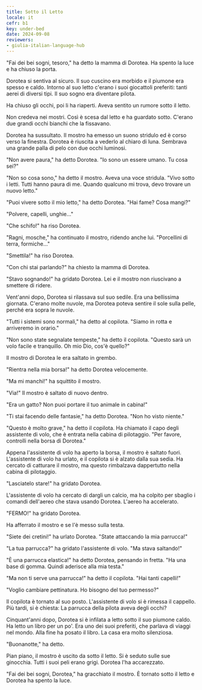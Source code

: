 ```yaml
---
title: Sotto il Letto
locale: it
cefr: b1
key: under-bed
date: 2024-09-08
reviewers:
- giulia-italian-language-hub
---
```


"Fai dei bei sogni, tesoro," ha detto la mamma di Dorotea. Ha spento la luce e ha chiuso la porta.

Dorotea si sentiva al sicuro. Il suo cuscino era morbido e il piumone era spesso e caldo. Intorno al suo letto c'erano i suoi giocattoli preferiti: tanti aerei di diversi tipi. Il suo sogno era diventare pilota.

Ha chiuso gli occhi, poi li ha riaperti. Aveva sentito un rumore sotto il letto.

Non credeva nei mostri. Così è scesa dal letto e ha guardato sotto. C'erano due grandi occhi bianchi che la fissavano.

Dorotea ha sussultato. Il mostro ha emesso un suono stridulo ed è corso verso la finestra. Dorotea è riuscita a vederlo al chiaro di luna. Sembrava una grande palla di pelo con due occhi luminosi.

"Non avere paura," ha detto Dorotea. "Io sono un essere umano. Tu cosa sei?"

"Non so cosa sono," ha detto il mostro. Aveva una voce stridula. "Vivo sotto i letti. Tutti hanno paura di me. Quando qualcuno mi trova, devo trovare un nuovo letto."

"Puoi vivere sotto il mio letto," ha detto Dorotea. "Hai fame? Cosa mangi?"

"Polvere, capelli, unghie..."

"Che schifo!" ha riso Dorotea.

"Ragni, mosche," ha continuato il mostro, ridendo anche lui. "Porcellini di terra, formiche..."

"Smettila!" ha riso Dorotea.

"Con chi stai parlando?" ha chiesto la mamma di Dorotea.

"Stavo sognando!" ha gridato Dorotea. Lei e il mostro non riuscivano a smettere di ridere.

Vent'anni dopo, Dorotea si rilassava sul suo sedile. Era una bellissima giornata. C'erano molte nuvole, ma Dorotea poteva sentire il sole sulla pelle, perché era sopra le nuvole.

"Tutti i sistemi sono normali," ha detto al copilota. "Siamo in rotta e arriveremo in orario."

"Non sono state segnalate tempeste," ha detto il copilota. "Questo sarà un volo facile e tranquillo. Oh mio Dio, cos'è quello?"

Il mostro di Dorotea le era saltato in grembo.

"Rientra nella mia borsa!" ha detto Dorotea velocemente.

"Ma mi manchi!" ha squittito il mostro.

"Via!" Il mostro è saltato di nuovo dentro.

"Era un gatto? Non puoi portare il tuo animale in cabina!"

"Ti stai facendo delle fantasie," ha detto Dorotea. "Non ho visto niente."

"Questo è molto grave," ha detto il copilota. Ha chiamato il capo degli assistente di volo, che è entrata nella cabina di pilotaggio. "Per favore, controlli nella borsa di Dorotea."

Appena l'assistente di volo ha aperto la borsa, il mostro è saltato fuori. L'assistente di volo ha urlato, e il copilota si è alzato dalla sua sedia. Ha cercato di catturare il mostro, ma questo rimbalzava dappertutto nella cabina di pilotaggio.

"Lasciatelo stare!" ha gridato Dorotea.

L'assistente di volo ha cercato di dargli un calcio, ma ha colpito per sbaglio i comandi dell'aereo che stava usando Dorotea. L'aereo ha accelerato.

"FERMO!" ha gridato Dorotea.

Ha afferrato il mostro e se l'è messo sulla testa.

"Siete dei cretini!" ha urlato Dorotea. "State attaccando la mia parrucca!"

"La tua parrucca?" ha gridato l'assistente di volo. "Ma stava saltando!"

"È una parrucca elastica!" ha detto Dorotea, pensando in fretta. "Ha una base di gomma. Quindi aderisce alla mia testa."

"Ma non ti serve una parrucca!" ha detto il copilota. "Hai tanti capelli!"

"Voglio cambiare pettinatura. Ho bisogno del tuo permesso?"

Il copilota è tornato al suo posto. L'assistente di volo si è rimessa il cappello. Più tardi, si è chiesta: La parrucca della pilota aveva degli occhi?

Cinquant'anni dopo, Dorotea si è infilata a letto sotto il suo piumone caldo. Ha letto un libro per un po'. Era uno dei suoi preferiti, che parlava di viaggi nel mondo. Alla fine ha posato il libro. La casa era molto silenziosa.

"Buonanotte," ha detto.

Pian piano, il mostro è uscito da sotto il letto. Si è seduto sulle sue ginocchia. Tutti i suoi peli erano grigi. Dorotea l'ha accarezzato.

"Fai dei bei sogni, Dorotea," ha gracchiato il mostro. È tornato sotto il letto e Dorotea ha spento la luce.